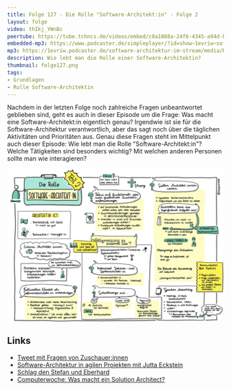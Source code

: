 ```yaml
---
title: Folge 127 - Die Rolle "Software-Architekt:in" - Folge 2
layout: folge
video: thIkj_YWnBc
peertube: https://tube.tchncs.de/videos/embed/c8a1088a-24f6-4345-a94d-bbc128d78bef
embedded-mp3: https://www.podcaster.de/simpleplayer/?id=show~1evriw~software-architektur-im-stream~pod-9b6778ca3adb5d8db08c1e3c86&v=1657887494
mp3: https://1evriw.podcaster.de/software-architektur-im-stream/media/RolleSoftwareArchitektin_-_Folge_2.mp3
description: Wie lebt man die Rolle einer Software-Architektin?
thumbnail: folge127.png
tags:
- Grundlagen
- Rolle Software-Architektin
---
```


Nachdem in der letzten Folge noch zahlreiche Fragen unbeantwortet
geblieben sind, geht es auch in dieser Episode um die Frage: Was macht
eine Software-Architekt:in eigentlich genau? Irgendwie ist sie für die
Software-Architektur verantwortlich, aber das sagt noch über die
täglichen Aktivitäten und Prioritäten aus. Genau diese Fragen steht im
Mittelpunkt auch dieser Episode: Wie lebt man die Rolle
"Software-Architekt:in"? Welche Tätigkeiten sind besonders wichtig?
Mit welchen anderen Personen sollte man wie interagieren?

![Sketchnotes](/sketchnotes/folge127.jpg)

## Links

* [Tweet mit Fragen von Zuschauer:innen](https://twitter.com/ewolff/status/1544588464351596544)
* [Software-Architektur in agilen Projekten mit Jutta Eckstein](https://software-architektur.tv/2020/08/28/folge015.html)
* [Schlag den Stefan und Eberhard](https://software-architektur.tv/2022/06/23/folge124.html)
* [Computerwoche: Was macht ein Solution Architect?](https://www.computerwoche.de/a/was-macht-ein-solution-architect,3550710)

